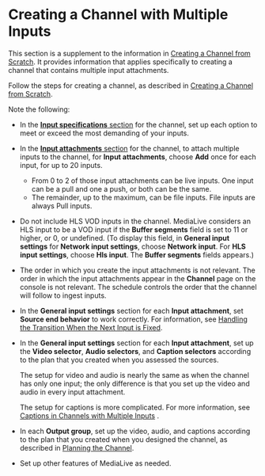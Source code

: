 # Creating a Channel with Multiple Inputs<a name="ips-create-channel-multi-inputs"></a>

This section is a supplement to the information in [Creating a Channel from Scratch](creating-channel-scratch.md)\. It provides information that applies specifically to creating a channel that contains multiple input attachments\. 

Follow the steps for creating a channel, as described in [Creating a Channel from Scratch](creating-channel-scratch.md)\.

Note the following:
+ In the [**Input specifications** section](input-specification.md) for the channel, set up each option to meet or exceed the most demanding of your inputs\.
+ In the [**Input attachments** section](creating-a-channel-step2.md) for the channel, to attach multiple inputs to the channel, for **Input attachments**, choose **Add** once for each input, for up to 20 inputs\. 
  + From 0 to 2 of those input attachments can be live inputs\. One input can be a pull and one a push, or both can be the same\.
  + The remainder, up to the maximum, can be file inputs\. File inputs are always Pull inputs\. 
+ Do not include HLS VOD inputs in the channel\. MediaLive considers an HLS input to be a VOD input if the **Buffer segments** field is set to 11 or higher, or 0, or undefined\. \(To display this field, in **General input settings** for **Network input settings**, choose **Network input**\. For **HLS input settings**, choose **Hls input**\. The **Buffer segments** fields appears\.\)
+ The order in which you create the input attachments is not relevant\. The order in which the input attachments appear in the **Channel** page on the console is not relevant\. The schedule controls the order that the channel will follow to ingest inputs\.
+ In the **General input settings** section for each **Input attachment**, set **Source end behavior** to work correctly\. For information, see [Handling the Transition When the Next Input is Fixed](ips-planning.md#ips-transition-gap)\.
+ In the **General input settings** section for each **Input attachment**, set up the **Video selector**, **Audio selectors**, and **Caption selectors** according to the plan that you created when you assessed the sources\. 

  The setup for video and audio is nearly the same as when the channel has only one input; the only difference is that you set up the video and audio in every input attachment\. 

  The setup for captions is more complicated\. For more information, see [Captions in Channels with Multiple Inputs](captions-channels-multi-input.md) \.
+ In each **Output group**, set up the video, audio, and captions according to the plan that you created when you designed the channel, as described in [Planning the Channel](planning-the-channel.md)\. 
+ Set up other features of MediaLive as needed\. 